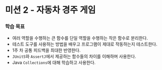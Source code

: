 # 미션 2 - 자동차 경주 게임

### 학습 목표

- 여러 역할을 수행하는 큰 함수를 단일 역할을 수행하는 작은 함수로 분리한다.
- 테스트 도구를 사용하는 방법을 배우고 프로그램이 제대로 작동하는지 테스트한다.
- 1주 차 공통 피드백을 최대한 반영한다.
- `JUnit5`와 `AssertJ`에서 제공하는 함수들의 차이를 이해하며 사용한다.
- Java `Collections`에 대해 학습하고 사용한다.